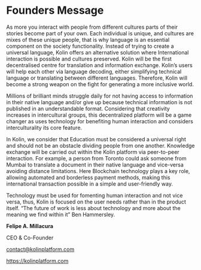 # Founders Message

  
As more you interact with people from different cultures parts of their stories become part of your own. Each individual is unique, and cultures are mixes of these unique people, that is why language is an essential component on the society functionality. Instead of trying to create a universal language, Kolin offers an alternative solution where International interaction is possible and cultures preserved. Kolin will be the first decentralised centre for translation and information exchange. Kolin’s users will help each other via language decoding, either simplifying technical language or translating between different languages. Therefore, Kolin will become a strong weapon on the fight for generating a more inclusive world.

Millions of brilliant minds struggle daily for not having access to information in their native language and/or give up because technical information is not published in an understandable format. Considering that creativity increases in intercultural groups, this decentralized platform will be a game changer as uses technology for benefiting human interaction and considers interculturality its core feature.

In Kolin, we consider that Education must be considered a universal right and should not be an obstacle dividing people from one another. Knowledge exchange will be carried out within the Kolin platform via peer-to-peer interaction. For example, a person from Toronto could ask someone from Mumbai to translate a document in their native language and vice-versa avoiding distance limitations. Here Blockchain technology plays a key role, allowing automated and borderless payment methods, making this international transaction possible in a simple and user-friendly way.

Technology must be used for fomenting human interaction and not vice versa, thus, Kolin is focused on the user needs rather than in the product itself. “The future of work is less about technology and more about the meaning we find within it” Ben Hammersley.



**Felipe A. Millacura**

CEO & Co-Founder

contact@kolinplatform.com

https://kolinplatform.com  


